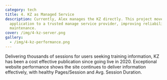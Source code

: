 ```yaml
---
category: tech
title: 4. KZ as Managed Service
description: Currently, Alex manages the KZ directly. This project moves the
  application to a trusted manage service provider, improving reliability and
  maintenance.
cover: /img/4-kz-server.png
gallery:
  - /img/4-kz-performance.png
---
```

Delivering thousands of sessions for users seeking training information, KZ has been a cost effective publication since going live in 2020. Exceptional website performance shows the site continues to deliver information effectively, with healthy Pages/Session and Avg. Session Duration.